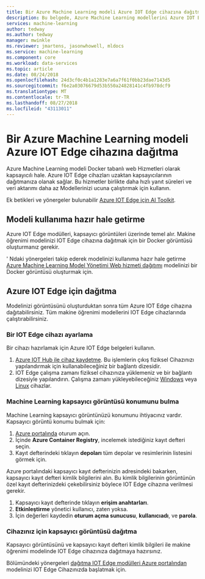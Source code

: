 ```yaml
---
title: Bir Azure Machine Learning modeli Azure IOT Edge cihazına dağıtma | Microsoft Docs
description: Bu belgede, Azure Machine Learning modellerini Azure IOT Edge cihazlarına nasıl dağıtılabilir açıklanmaktadır.
services: machine-learning
author: tedway
ms.author: tedway
manager: mwinkle
ms.reviewer: jmartens, jasonwhowell, mldocs
ms.service: machine-learning
ms.component: core
ms.workload: data-services
ms.topic: article
ms.date: 08/24/2018
ms.openlocfilehash: 24d3cf0c4b1a1283e7a6a7f61f0bb23dae7143d5
ms.sourcegitcommit: f6e2a03076679d53b550a24828141c4fb978dcf9
ms.translationtype: MT
ms.contentlocale: tr-TR
ms.lasthandoff: 08/27/2018
ms.locfileid: "43113011"
---
```

# <a name="deploy-an-azure-machine-learning-model-to-an-azure-iot-edge-device"></a>Bir Azure Machine Learning modeli Azure IOT Edge cihazına dağıtma

Azure Machine Learning modeli Docker tabanlı web Hizmetleri olarak kapsayıcılı hale. Azure IOT Edge cihazları uzaktan kapsayıcılarının dağıtmanıza olanak sağlar. Bu hizmetler birlikte daha hızlı yanıt süreleri ve veri aktarımı daha az Modellerinizi ucuna çalıştırmak için kullanın. 

Ek betikleri ve yönergeler bulunabilir [Azure IOT Edge için AI Toolkit](http://aka.ms/AI-toolkit).

## <a name="operationalize-the-model"></a>Modeli kullanıma hazır hale getirme

Azure IOT Edge modülleri, kapsayıcı görüntüleri üzerinde temel alır. Makine öğrenimi modelinizi IOT Edge cihazına dağıtmak için bir Docker görüntüsü oluşturmanız gerekir.

' Ndaki yönergeleri takip ederek modelinizi kullanıma hazır hale getirme [Azure Machine Learning Model Yönetimi Web hizmeti dağıtımı](model-management-service-deploy.md) modelinizi bir Docker görüntüsü oluşturmak için.

## <a name="deploy-to-azure-iot-edge"></a>Azure IOT Edge için dağıtma

Modelinizi görüntüsünü oluşturduktan sonra tüm Azure IOT Edge cihazına dağıtabilirsiniz. Tüm makine öğrenimi modellerini IOT Edge cihazlarında çalıştırabilirsiniz. 

### <a name="set-up-an-iot-edge-device"></a>Bir IOT Edge cihazı ayarlama

Bir cihazı hazırlamak için Azure IOT Edge belgeleri kullanın. 

1. [Azure IOT Hub ile cihaz kaydetme](../../iot-edge/how-to-register-device-portal.md). Bu işlemlerin çıkış fiziksel Cihazınızı yapılandırmak için kullanabileceğiniz bir bağlantı dizesidir. 
2. IOT Edge çalışma zamanı fiziksel cihazınıza yüklemeniz ve bir bağlantı dizesiyle yapılandırın. Çalışma zamanı yükleyebileceğiniz [Windows](../../iot-edge/how-to-install-iot-edge-windows-with-windows.md) veya [Linux](../../iot-edge/how-to-install-iot-edge-linux.md) cihazlar.  


### <a name="find-the-machine-learning-container-image-location"></a>Machine Learning kapsayıcı görüntüsü konumunu bulma
Machine Learning kapsayıcı görüntünüzü konumunu ihtiyacınız vardır. Kapsayıcı görüntü konumu bulmak için:

1. [Azure portalında](http://portal.azure.com/) oturum açın.
2. İçinde **Azure Container Registry**, incelemek istediğiniz kayıt defteri seçin.
3. Kayıt defterindeki tıklayın **depoları** tüm depolar ve resimlerinin listesini görmek için.

Azure portalındaki kapsayıcı kayıt defterinizin adresindeki bakarken, kapsayıcı kayıt defteri kimlik bilgilerini alın. Bu kimlik bilgilerinin görüntünün özel kayıt defterinizdeki çekebilirsiniz böylece IOT Edge cihazına verilmesi gerekir. 

1. Kapsayıcı kayıt defterinde tıklayın **erişim anahtarları**. 
2. **Etkinleştirme** yönetici kullanıcı, zaten yoksa. 
3. İçin değerleri kaydedin **oturum açma sunucusu**, **kullanıcıadı**, ve **parola**. 

### <a name="deploy-the-container-image-to-your-device"></a>Cihazınız için kapsayıcı görüntüsü dağıtma

Kapsayıcı görüntüsünü ve kapsayıcı kayıt defteri kimlik bilgileri ile makine öğrenimi modelinde IOT Edge cihazınıza dağıtmaya hazırsınız. 

Bölümündeki yönergeleri [dağıtma IOT Edge modülleri Azure portalından](../../iot-edge/how-to-deploy-modules-portal.md) modelinizi IOT Edge Cihazınızda başlatmak için. 











